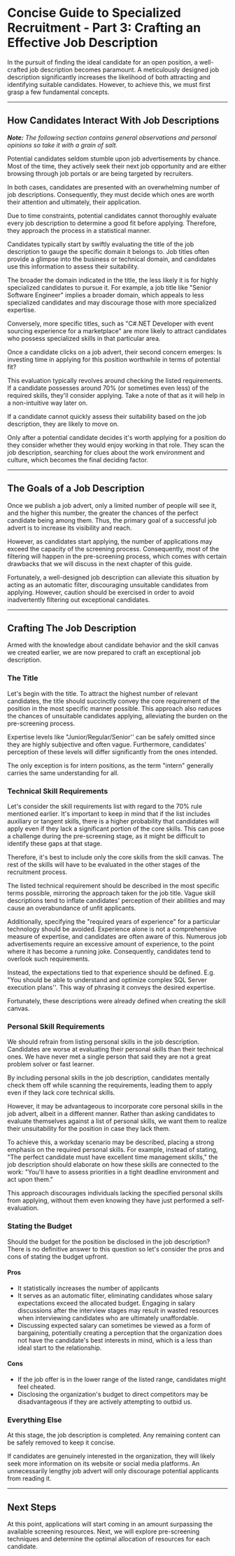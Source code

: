 # Concise Guide to Specialized Recruitment - Part 3: Crafting an Effective Job Description
In the pursuit of finding the ideal candidate for an open position, a well-crafted job description becomes paramount. A meticulously designed job description significantly increases the likelihood of both attracting and identifying suitable candidates. However, to achieve this, we must first grasp a few fundamental concepts.

---

## How Candidates Interact With Job Descriptions
*__Note:__ The following section contains general observations and personal opinions so take it with a grain of salt.*

Potential candidates seldom stumble upon job advertisements by chance. Most of the time, they actively seek their next job opportunity and are either browsing through job portals or are being targeted by recruiters.

In both cases, candidates are presented with an overwhelming number of job descriptions. Consequently, they must decide which ones are worth their attention and ultimately, their application.

Due to time constraints, potential candidates cannot thoroughly evaluate every job description to determine a good fit before applying. Therefore, they approach the process in a statistical manner.

Candidates typically start by swiftly evaluating the title of the job description to gauge the specific domain it belongs to. Job titles often provide a glimpse into the business or technical domain, and candidates use this information to assess their suitability. 

The broader the domain indicated in the title, the less likely it is for highly specialized candidates to pursue it. For example, a job title like "Senior Software Engineer" implies a broader domain, which appeals to less specialized candidates and may discourage those with more specialized expertise. 

Conversely, more specific titles, such as "C#.NET Developer with event sourcing experience for a marketplace" are more likely to attract candidates who possess specialized skills in that particular area.

Once a candidate clicks on a job advert, their second concern emerges: Is investing time in applying for this position worthwhile in terms of potential fit?

This evaluation typically revolves around checking the listed requirements. If a candidate possesses around 70% (or sometimes even less) of the required skills, they'll consider applying. Take a note of that as it will help in a non-intuitive way later on.

If a candidate cannot quickly assess their suitability based on the job description, they are likely to move on.

Only after a potential candidate decides it's worth applying for a position do they consider whether they would enjoy working in that role. They scan the job description, searching for clues about the work environment and culture, which becomes the final deciding factor.

---

## The Goals of a Job Description
Once we publish a job advert, only a limited number of people will see it, and the higher this number, the greater the chances of the perfect candidate being among them. Thus, the primary goal of a successful job advert is to increase its visibility and reach.

However, as candidates start applying, the number of applications may exceed the capacity of the screening process. Consequently, most of the filtering will happen in the pre-screening process, which comes with certain drawbacks that we will discuss in the next chapter of this guide.

Fortunately, a well-designed job description can alleviate this situation by acting as an automatic filter, discouraging unsuitable candidates from applying. However, caution should be exercised in order to avoid inadvertently filtering out exceptional candidates. 

---

## Crafting The Job Description
Armed with the knowledge about candidate behavior and the skill canvas we created earlier, we are now prepared to craft an exceptional job description.

### The Title
Let's begin with the title. To attract the highest number of relevant candidates, the title should succinctly convey the core requirement of the position in the most specific manner possible. This approach also reduces the chances of unsuitable candidates applying, alleviating the burden on the pre-screening process.

Expertise levels like "Junior/Regular/Senior'' can be safely omitted since they are highly subjective and often vague. Furthermore, candidates' perception of these levels will differ significantly from the ones intended.

The only exception is for intern positions, as the term "intern" generally carries the same understanding for all.

### Technical Skill Requirements
Let's consider the skill requirements list with regard to the 70% rule mentioned earlier. It's important to keep in mind that if the list includes auxiliary or tangent skills, there is a higher probability that candidates will apply even if they lack a significant portion of the core skills. This can pose a challenge during the pre-screening stage, as it might be difficult to identify these gaps at that stage.

Therefore, it's best to include only the core skills from the skill canvas. The rest of the skills will have to be evaluated in the other stages of the recruitment process.

The listed technical requirement should be described in the most specific terms possible, mirroring the approach taken for the job title. Vague skill descriptions tend to inflate candidates' perception of their abilities and may cause an overabundance of unfit applicants.

Additionally, specifying the "required years of experience" for a particular technology should be avoided. Experience alone is not a comprehensive measure of expertise, and candidates are often aware of this. Numerous job advertisements require an excessive amount of experience, to the point where it has become a running joke. Consequently, candidates tend to overlook such requirements.

Instead, the expectations tied to that experience should be defined. E.g. "You should be able to understand and optimize complex SQL Server execution plans''. This way of phrasing it conveys the desired expertise. 

Fortunately, these descriptions were already defined when creating the skill canvas.

### Personal Skill Requirements
We should refrain from listing personal skills in the job description. Candidates are worse at evaluating their personal skills than their technical ones. We have never met a single person that said they are not a great problem solver or fast learner.
		
By including personal skills in the job description, candidates mentally check them off while scanning the requirements, leading them to apply even if they lack core technical skills.

However, it may be advantageous to incorporate core personal skills in the job advert, albeit in a different manner. Rather than asking candidates to evaluate themselves against a list of personal skills, we want them to realize their unsuitability for the position in case they lack them.

To achieve this, a workday scenario may be described, placing a strong emphasis on the required personal skills. For example, instead of stating, "The perfect candidate must have excellent time management skills," the job description should elaborate on how these skills are connected to the work: "You'll have to assess priorities in a tight deadline environment and act upon them."

This approach discourages individuals lacking the specified personal skills from applying, without them even knowing they have just performed a self-evaluation.


### Stating the Budget
Should the budget for the position be disclosed in the job description? There is no definitive answer to this question so let's consider the pros and cons of stating the budget upfront.

#### Pros
- It statistically increases the number of applicants 
- It serves as an automatic filter, eliminating candidates whose salary expectations exceed the allocated budget. Engaging in salary discussions after the interview stages may result in wasted resources when interviewing candidates who are ultimately unaffordable.
- Discussing expected salary can sometimes be viewed as a form of bargaining, potentially creating a perception that the organization does not have the candidate's best interests in mind, which is a less than ideal start to the relationship.

#### Cons
- If the job offer is in the lower range of the listed range, candidates might feel cheated.
- Disclosing the organization's budget to direct competitors may be disadvantageous if they are actively attempting to outbid us.

### Everything Else
At this stage, the job description is completed. Any remaining content can be safely removed to keep it concise. 

If candidates are genuinely interested in the organization, they will likely seek more information on its website or social media platforms. An unnecessarily lengthy job advert will only discourage potential applicants from reading it.

---

## Next Steps
At this point, applications will start coming in an amount surpassing the available screening resources. Next, we will explore pre-screening techniques and determine the optimal allocation of resources for each candidate.